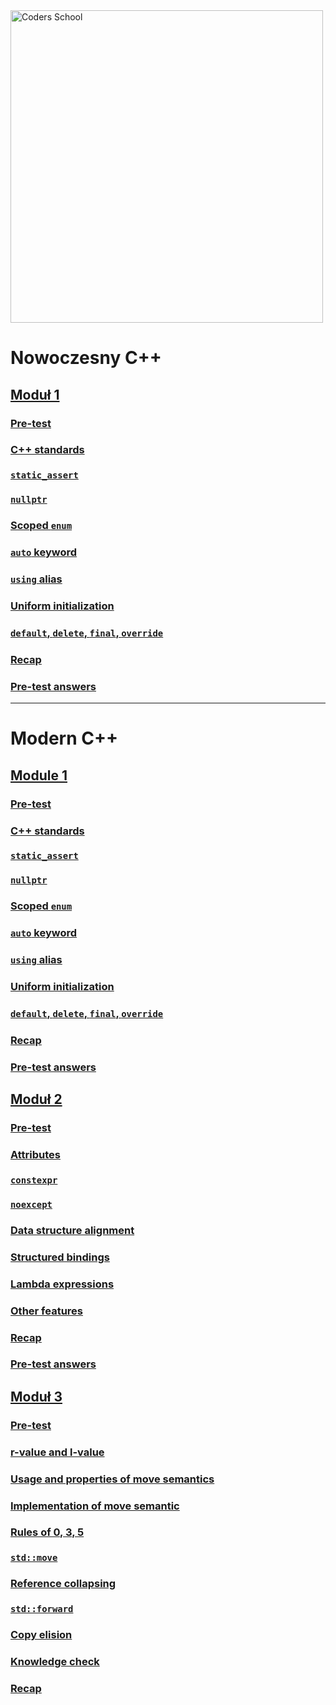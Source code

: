 <a href="https://coders.school">
    <img width="500" data-src="coders_school_logo.png" src="coders_school_logo.png" alt="Coders School" class="plain">
</a>

# Nowoczesny C++

## [Moduł 1](module1/)

### [Pre-test](module1/01_pretest.pl.md)

### [C++ standards](module1/02_standards.pl.md)

### [`static_assert`](module1/03_static_assert.pl.md)

### [`nullptr`](module1/04_nullptr.pl.md)

### [Scoped `enum`](module1/05_scoped_enum.pl.md)

### [`auto` keyword](module1/06_auto.pl.md)

### [`using` alias](module1/07_using.pl.md)

### [Uniform initialization](module1/08_uniform_initialization.pl.md)

### [`default`, `delete`, `final`, `override`](module1/09_default_delete_final_override.pl.md)

### [Recap](module1/10_recap.pl.md)

### [Pre-test answers](module1/11_pretest_answers.pl.md)

___

# Modern C++

## [Module 1](module1/index.en.html)

### [Pre-test](module1/01_pretest.en.md)

### [C++ standards](module1/02_standards.en.md)

### [`static_assert`](module1/03_static_assert.en.md)

### [`nullptr`](module1/04_nullptr.en.md)

### [Scoped `enum`](module1/05_scoped_enum.en.md)

### [`auto` keyword](module1/06_auto.en.md)

### [`using` alias](module1/07_using.en.md)

### [Uniform initialization](module1/08_uniform_initialization.en.md)

### [`default`, `delete`, `final`, `override`](module1/09_default_delete_final_override.en.md)

### [Recap](module1/10_recap.en.md)

### [Pre-test answers](module1/11_pretest_answers.en.md)

## [Moduł 2](module2/)

### [Pre-test](module2/pretest.en.md)

### [Attributes](module2/modern_cpp_attributes.en.md)

### [`constexpr`](module2/modern_cpp_constexpr.en.md)

### [`noexcept`](module2/modern_cpp_noexcept.en.md)

### [Data structure alignment](module2/modern_cpp_dsa.en.md)

### [Structured bindings](module2/modern_cpp_structure_bindings.en.md)

### [Lambda expressions](module2/modern_cpp_lambda.en.md)

### [Other features](module2/modern_cpp_other.en.md)

### [Recap](module2/modern_cpp_recap.en.md)

### [Pre-test answers](module2/pretest_answers.en.md)

## [Moduł 3](module3/)

### [Pre-test](module3/move_semantics_pretest.en.md)

### [r-value and l-value](module3/move_semantics_rvalues_lvalues.en.md)

### [Usage and properties of move semantics](module3/move_semantics_usage.en.md)

### [Implementation of move semantic](module3/move_semantics_implementation.en.md)

### [Rules of 0, 3, 5](module3/move_semantics_rules.en.md)

### [`std::move`](module3/move_semantics_std_move.en.md)

### [Reference collapsing](module3/move_semantics_reference_collapsing.en.md)

### [`std::forward`](module3/move_semantics_std_forward.en.md)

### [Copy elision](module3/move_semantics_copy_elision.en.md)

### [Knowledge check](module3/move_semantics_knowledge_check.en.md)

### [Recap](module3/move_semantics_recap.en.md)
